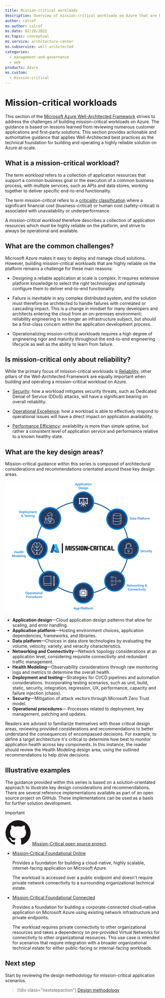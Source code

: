 ```yaml
---
title: Mission-critical workloads
description: Overview of mission-critical workloads on Azure that are highly reliable.
author: calcof
ms.author: calcof
ms.date: 02/28/2022
ms.topic: conceptual
ms.service: architecture-center
ms.subservice: well-architected
categories:
  - management-and-governance
  - web
products: Azure
ms.custom:
  - mission-critical
---
```

# Mission-critical workloads

This section of the [Microsoft Azure Well-Architected Framework](/azure/architecture/framework) strives to address the challenges of building mission-critical workloads on Azure. The guidance is based on lessons learned from reviewing numerous customer applications and first-party solutions. This section provides actionable and authoritative guidance that applies Well-Architected best practices as the technical foundation for building and operating a highly reliable solution on Azure at-scale.

## What is a mission-critical workload?

The term _workload_ refers to a collection of application resources that support a common business goal or the execution of a common business process, with multiple services, such as APIs and data stores, working together to deliver specific end-to-end functionality.

The term _mission-critical_ refers to a [criticality classification](/azure/cloud-adoption-framework/manage/considerations/criticality) where a significant financial cost (business-critical) or human cost (safety-critical) is associated with unavailability or underperformance.

A _mission-critical workload_ therefore describes a collection of application resources which must be highly reliable on the platform, and strive to always be operational and available.

## What are the common challenges?

Microsoft Azure makes it easy to deploy and manage cloud solutions. However, building mission-critical workloads that are highly reliable on the platform remains a challenge for these main reasons:

- Designing a reliable application at scale is complex. It requires extensive platform knowledge to select the right technologies _and_ optimally configure them to deliver end-to-end functionality.

- Failure is inevitable in any complex distributed system, and the solution must therefore be architected to handle failures with correlated or cascading impact. This is a change in mindset for many developers and architects entering the cloud from an on-premises environment; reliability engineering is no longer an infrastructure subject, but should be a first-class concern within the application development process.

- Operationalizing mission-critical workloads requires a high degree of engineering rigor and maturity throughout the end-to-end engineering lifecycle as well as the ability to learn from failure.

## Is mission-critical only about reliability?

While the primary focus of mission-critical workloads is [Reliability](/azure/architecture/framework/#reliability), other pillars of the Well-Architected Framework are equally important when building and operating a mission-critical workload on Azure.  

- [Security](/azure/architecture/framework/security/): how a workload mitigates security threats, such as Dedicated Denial of Service (DDoS) attacks, will have a significant bearing on overall reliability.

- [Operational Excellence](/azure/architecture/framework/devops/): how a workload is able to effectively respond to operational issues will have a direct impact on application availability. 

- [Performance Efficiency](/azure/architecture/framework/scalability/): availability is more than simple uptime, but rather a consistent level of application service and performance relative to a known healthy state.

## What are the key design areas?

Mission-critical guidance within this series is composed of architectural considerations and recommendations orientated around these key design areas.

![Mission-critical design areas](./images/mission-critical-design-areas.png "Mission-critical design areas")

- **Application design**&mdash;Cloud application design patterns that allow for scaling, and error handling. 
- **Application platform**&mdash;Hosting environment choices, application dependencies, frameworks, and libraries.
- **Data platform**&mdash;Choices in data store technologies by evaluating the volume, velocity, variety, and veracity characteristics.
- **Networking and Connectivity**&mdash;Network topology considerations at an application level, considering requisite connectivity and redundant traffic management.
- **Health Modeling**&mdash;Observability considerations through raw monitoring logs and metrics to determine the overall health.
- **Deployment and testing**&mdash;Strategies for CI/CD pipelines and automation considerations. Incorporating testing scenarios, such as unit, build, static, security, integration, regression, UX, performance, capacity and failure injection (chaos).
- **Security**&mdash;Mitigation of attack vectors through Microsoft Zero Trust model.
- **Operational procedures**&mdash; Processes related to deployment, key management, patching and updates.

Readers are advised to familiarize themselves with those critical design areas, reviewing provided considerations and recommendations to better understand the consequences of encompassed decisions. For example, to define a target architecture it's critical to determine how best to monitor application health across key components. In this instance, the reader should review the Health Modeling design area, using the outlined recommendations to help drive decisions.

## Illustrative examples

The guidance provided within this series is based on a solution-orientated approach to illustrate key design considerations and recommendations. There are several reference implementations available as part of an open source project on GitHub. These implementations can be used as a basis for further solution development.

> [!IMPORTANT]
> ![GitHub logo](./../_images/github.svg) [Mission-Critical open source project](http://github.com/azure/alwayson).

- [Mission-Critical Foundational Online](https://github.com/azure/alwayson-foundational-online)

  Provides a foundation for building a cloud-native, highly scalable, internet-facing application on Microsoft Azure.
  
  The workload is accessed over a public endpoint and doesn't require private network connectivity to a surrounding organizational technical estate.

- [Mission-Critical Foundational Connected](https://github.com/azure/alwayson-foundational-connected) 

  Provides a foundation for building a corporate-connected cloud-native application on Microsoft Azure using existing network infrastructure and private endpoints.
  
  The workload requires private connectivity to other organizational resources and takes a dependency on pre-provided Virtual Networks for connectivity to other organizational resources. This use case is intended for scenarios that require integration with a broader organizational technical estate for either public-facing or internal-facing workloads.

## Next step

Start by reviewing the design methodology for mission-critical application scenarios.

> [!div class="nextstepaction"]
> [Design methodology](mission-critical-design-methodology.md)

